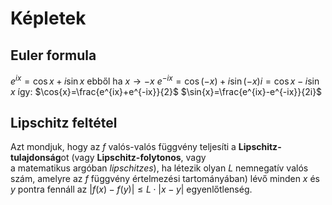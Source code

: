 # Képletek

## Euler formula

$e^{ix}=\cos{x}+i\sin{x}$
ebből ha $x\to -x$
$e^{-ix}=\cos{(-x)}+i\sin{(-x)}i=\cos{x}-i\sin{x}$
így:
$\cos{x}=\frac{e^{ix}+e^{-ix}}{2}$
$\sin{x}=\frac{e^{ix}-e^{-ix}}{2i}$

## Lipschitz feltétel

Azt mondjuk, hogy az $f$ valós-valós függvény teljesíti a **Lipschitz-tulajdonság**ot (vagy **Lipschitz-folytonos**, vagy a matematikus argóban *lipschitzes*), ha létezik olyan $L$ nemnegatív valós szám, amelyre az $f$ függvény értelmezési tartományában) lévő minden $x$ és $y$ pontra fennáll az
$|f(x)-f(y)|\leq L\cdot|x-y|$
egyenlőtlenség.
